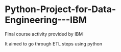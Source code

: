 # Python-Project-for-Data-Engineering---IBM
Final course activity provided by IBM


It aimed to go through ETL steps using python
